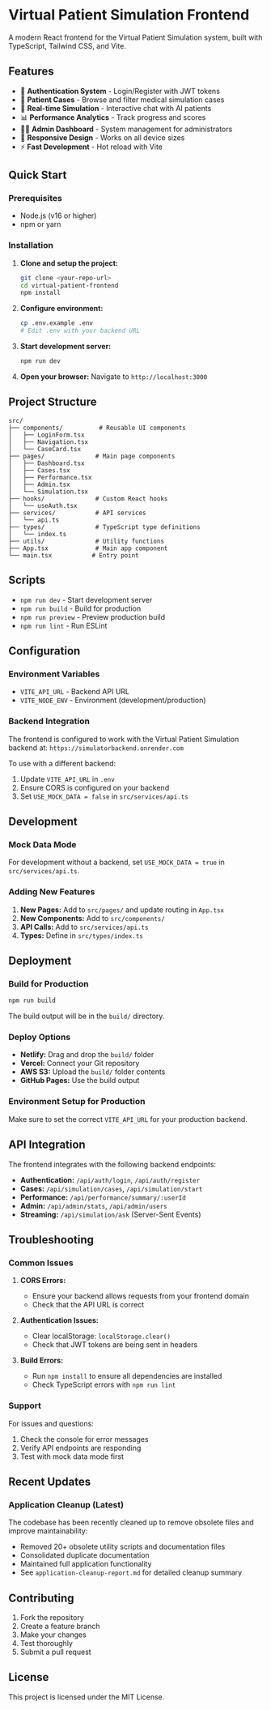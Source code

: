 # Virtual Patient Simulation Frontend

A modern React frontend for the Virtual Patient Simulation system, built with TypeScript, Tailwind CSS, and Vite.

## Features

- 🔐 **Authentication System** - Login/Register with JWT tokens
- 🏥 **Patient Cases** - Browse and filter medical simulation cases
- 💬 **Real-time Simulation** - Interactive chat with AI patients
- 📊 **Performance Analytics** - Track progress and scores
- 👨‍💼 **Admin Dashboard** - System management for administrators
- 📱 **Responsive Design** - Works on all device sizes
- ⚡ **Fast Development** - Hot reload with Vite

## Quick Start

### Prerequisites

- Node.js (v16 or higher)
- npm or yarn

### Installation

1. **Clone and setup the project:**
   ```bash
   git clone <your-repo-url>
   cd virtual-patient-frontend
   npm install
   ```

2. **Configure environment:**
   ```bash
   cp .env.example .env
   # Edit .env with your backend URL
   ```

3. **Start development server:**
   ```bash
   npm run dev
   ```

4. **Open your browser:**
   Navigate to `http://localhost:3000`

## Project Structure

```
src/
├── components/          # Reusable UI components
│   ├── LoginForm.tsx
│   ├── Navigation.tsx
│   └── CaseCard.tsx
├── pages/              # Main page components
│   ├── Dashboard.tsx
│   ├── Cases.tsx
│   ├── Performance.tsx
│   ├── Admin.tsx
│   └── Simulation.tsx
├── hooks/              # Custom React hooks
│   └── useAuth.tsx
├── services/           # API services
│   └── api.ts
├── types/              # TypeScript type definitions
│   └── index.ts
├── utils/              # Utility functions
├── App.tsx             # Main app component
└── main.tsx           # Entry point
```

## Scripts

- `npm run dev` - Start development server
- `npm run build` - Build for production
- `npm run preview` - Preview production build
- `npm run lint` - Run ESLint

## Configuration

### Environment Variables

- `VITE_API_URL` - Backend API URL
- `VITE_NODE_ENV` - Environment (development/production)

### Backend Integration

The frontend is configured to work with the Virtual Patient Simulation backend at:
`https://simulatorbackend.onrender.com`

To use with a different backend:
1. Update `VITE_API_URL` in `.env`
2. Ensure CORS is configured on your backend
3. Set `USE_MOCK_DATA = false` in `src/services/api.ts`

## Development

### Mock Data Mode

For development without a backend, set `USE_MOCK_DATA = true` in `src/services/api.ts`.

### Adding New Features

1. **New Pages:** Add to `src/pages/` and update routing in `App.tsx`
2. **New Components:** Add to `src/components/`
3. **API Calls:** Add to `src/services/api.ts`
4. **Types:** Define in `src/types/index.ts`

## Deployment

### Build for Production

```bash
npm run build
```

The build output will be in the `build/` directory.

### Deploy Options

- **Netlify:** Drag and drop the `build/` folder
- **Vercel:** Connect your Git repository
- **AWS S3:** Upload the `build/` folder contents
- **GitHub Pages:** Use the build output

### Environment Setup for Production

Make sure to set the correct `VITE_API_URL` for your production backend.

## API Integration

The frontend integrates with the following backend endpoints:

- **Authentication:** `/api/auth/login`, `/api/auth/register`
- **Cases:** `/api/simulation/cases`, `/api/simulation/start`
- **Performance:** `/api/performance/summary/:userId`
- **Admin:** `/api/admin/stats`, `/api/admin/users`
- **Streaming:** `/api/simulation/ask` (Server-Sent Events)

## Troubleshooting

### Common Issues

1. **CORS Errors:**
   - Ensure your backend allows requests from your frontend domain
   - Check that the API URL is correct

2. **Authentication Issues:**
   - Clear localStorage: `localStorage.clear()`
   - Check that JWT tokens are being sent in headers

3. **Build Errors:**
   - Run `npm install` to ensure all dependencies are installed
   - Check TypeScript errors with `npm run lint`

### Support

For issues and questions:
1. Check the console for error messages
2. Verify API endpoints are responding
3. Test with mock data mode first

## Recent Updates

### Application Cleanup (Latest)
The codebase has been recently cleaned up to remove obsolete files and improve maintainability:
- Removed 20+ obsolete utility scripts and documentation files
- Consolidated duplicate documentation
- Maintained full application functionality
- See `application-cleanup-report.md` for detailed cleanup summary

## Contributing

1. Fork the repository
2. Create a feature branch
3. Make your changes
4. Test thoroughly
5. Submit a pull request

## License

This project is licensed under the MIT License.
